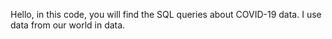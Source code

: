 Hello, in this code, you will find the SQL queries about COVID-19 data. I use data from our world in data. 
